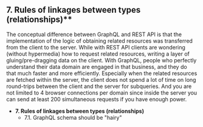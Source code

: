 ## 7. Rules of linkages between types (relationships)**

The conceptual difference between GraphQL and REST API is that the implementation of the logic of obtaining related resources was transferred from the client to the server. While with REST API clients are wondering (without hypermedia) how to request related resources, writing a layer of gluing/pre-dragging data on the client. With GraphQL, people who perfectly understand their data domain are engaged in that business, and they do that much faster and more efficiently. Especially when the related resources are fetched within the server, the client does not spend a lot of time on long round-trips between the client and the server for subqueries. And you are not limited to 4 browser connections per domain since inside the server you can send at least 200 simultaneous requests if you have enough power.

- **7. Rules of linkages between types (relationships)** 
  - 7.1. GraphQL schema should be "hairy"